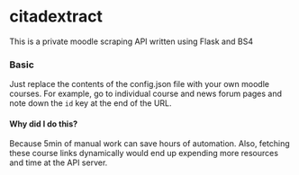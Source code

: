 # citadextract
This is a private moodle scraping API written using Flask and BS4

### Basic
Just replace the contents of the config.json file with your own moodle courses. For example, go to individual course and news forum pages and note down the `id` key at the end of the URL.

#### Why did I do this?
Because 5min of manual work can save hours of automation. Also, fetching these course links dynamically would end up expending more resources and time at the API server.
